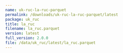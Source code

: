 ```yaml
---
name: uk-ruc-la-ruc-parquet
permalink: /downloads/uk-ruc-la-ruc-parquet/latest
package: uk_ruc
title: la_ruc
filename: la_ruc.parquet
version: latest
full_version: 2.0.0
file: /data/uk_ruc/latest/la_ruc.parquet
---
```

